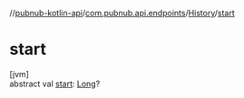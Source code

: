 //[pubnub-kotlin-api](../../../index.md)/[com.pubnub.api.endpoints](../index.md)/[History](index.md)/[start](start.md)

# start

[jvm]\
abstract val [start](start.md): [Long](https://kotlinlang.org/api/latest/jvm/stdlib/kotlin-stdlib/kotlin/-long/index.html)?
